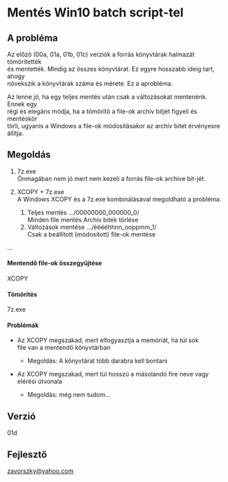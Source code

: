 # Mentés Win10 batch script-tel

## A probléma

Az előző (00a, 01a, 01b, 01c) verziók a forrás könyvtárak halmazát tömörítették<br>
és mentették. Mindíg az összes könyvtárat. Ez egyre hosszabb ideig tart, ahogy<br>
növekszik a könyvtárak száma és mérete. Ez a aprobléma.

Az lenne jó, ha egy teljes mentés után csak a változásokat mentenénk. Ennek egy<br>
régi és elegáns módja, ha a tömörítő a file-ok archív bitjét figyeli és mentéskör<br>
törli, ugyanis a Windows a file-ok módosításakor az archív bitet érvényesre állítja.

## Megoldás

1. 7z.exe<br>
Önmagában nem jó mert nem kezeli a forrás file-ok archive bit-jét.

2. XCOPY + 7z.exe<br>
A Windows XCOPY és a 7z.exe kombinálásával megoldható a probléma.
    1. Teljes mentés .../00000000_000000_0/<br>
        Minden file mentés
        Archív bitek törlése
    2. Változások mentése .../ééééhhnn_ooppmm_1/<br>
        Csak a beállított (módosított) file-ok mentése

...

#### Mentendő file-ok összegyűjtése

XCOPY

#### Tömörítés

7z.exe 

#### Problémák

* Az XCOPY megszakad, mert elfogyasztja a memóriát, ha túl sok<br>
    file van a mentendő könyvtárban
    * Megoldás: A könyvtárat több darabra kell bontani

* Az XCOPY megszakad, mert túl hosszú a másolandó fire neve vagy<br>
    elérési útvonala
    * Megoldás: még nem tudom...

## Verzió
01d

## Fejlesztő
zavorszky@yahoo.com
